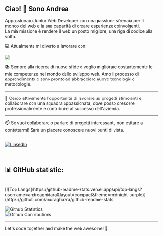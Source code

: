 ## Ciao! 👋 Sono Andrea

Appassionato Junior Web Developer con una passione sfrenata per il mondo del web e la sua capacità di creare esperienze coinvolgenti. <br>
La mia missione è rendere il web un posto migliore, una riga di codice alla volta.

💻 Attualmente mi diverto a lavorare con:

<p align="left">
  <a href="https://skillicons.dev">
    <img src="https://skillicons.dev/icons?i=html,css,js,ts,scss,bootstrap,tailwind,vue,php,laravel,figma,postman&perline=8" />
  </a>
</p>


📚 Sempre alla ricerca di nuove sfide e voglio migliorare costantemente le mie competenze nel mondo dello sviluppo web. Amo il processo di apprendimento e sono pronto ad abbracciare nuove tecnologie e metodologie.
<hr>
🌱 Cerco attivamente l'opportunità di lavorare su progetti stimolanti e collaborare con una squadra appassionata, dove posso crescere professionalmente e contribuire al successo dell'azienda.
<hr>
📫 Se vuoi collaborare o parlare di progetti interessanti, non esitare a contattarmi! Sarà un piacere conoscere nuovi punti di vista.
<br>
<br>

[![LinkedIn](https://img.shields.io/badge/linkedin-%230077B5.svg?style=for-the-badge&logo=linkedin&logoColor=white)](https://www.linkedin.com/in/andreaghidara/)

<br>

## 📊 GitHub statistic:
<br>
[![Top Langs](https://github-readme-stats.vercel.app/api/top-langs?username=andreaghidara&layout=compact&theme=midnight-purple)](https://github.com/anuraghazra/github-readme-stats)

<br>

![Github Statistics](https://github-readme-stats.vercel.app/api/?username=andreaghidara&count_private=true&show_icons=true&theme=dark&hide_border=false) <br>
![Github Contributions](https://github-readme-streak-stats.herokuapp.com/?user=andreaghidara&hide_border=false&theme=dark) <br>


---

Let's code together and make the web awesome! 🚀
